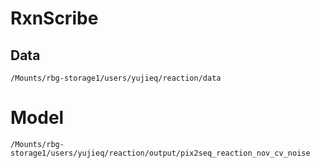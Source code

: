 # RxnScribe

## Data
```
/Mounts/rbg-storage1/users/yujieq/reaction/data
```

# Model
```
/Mounts/rbg-storage1/users/yujieq/reaction/output/pix2seq_reaction_nov_cv_noise
```